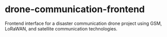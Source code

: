# drone-communication-frontend
Frontend interface for a disaster communication drone project using GSM, LoRaWAN, and satellite communication technologies.
